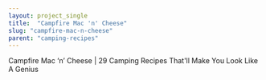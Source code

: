 ```yaml
---
layout: project_single
title:  "Campfire Mac 'n' Cheese"
slug: "campfire-mac-n-cheese"
parent: "camping-recipes"
---
```

Campfire Mac ‘n’ Cheese | 29 Camping Recipes That'll Make You Look Like A Genius